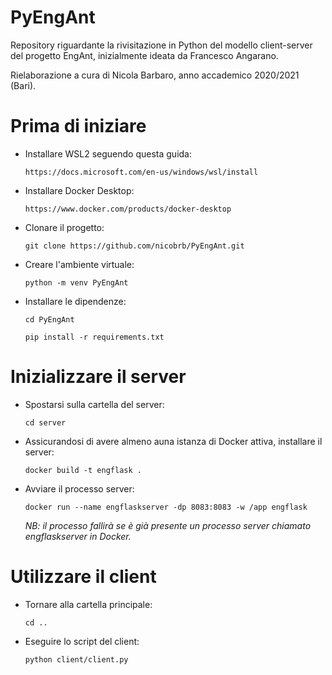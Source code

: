 # PyEngAnt
Repository riguardante la rivisitazione in Python del modello client-server del progetto EngAnt, inizialmente ideata da Francesco Angarano.

Rielaborazione a cura di Nicola Barbaro, anno accademico 2020/2021 (Bari).

# Prima di iniziare

- Installare WSL2 seguendo questa guida:

    ```https://docs.microsoft.com/en-us/windows/wsl/install```


- Installare Docker Desktop:

    ```https://www.docker.com/products/docker-desktop```


- Clonare il progetto:

    ```git clone https://github.com/nicobrb/PyEngAnt.git```


- Creare l'ambiente virtuale:

    ```python -m venv PyEngAnt```


- Installare le dipendenze:

    ```cd PyEngAnt```

    ```pip install -r requirements.txt```

# Inizializzare il server

- Spostarsi sulla cartella del server:
    
    ```cd server```


- Assicurandosi di avere almeno auna istanza di Docker attiva, installare il server:

  ```docker build -t engflask .```


- Avviare il processo server:

  ```docker run --name engflaskserver -dp 8083:8083 -w /app engflask```

  *NB: il processo fallirà se è già presente un processo server chiamato engflaskserver in Docker.*


# Utilizzare il client

- Tornare alla cartella principale:
  
  ```cd ..```


- Eseguire lo script del client:

  ```python client/client.py```




         
